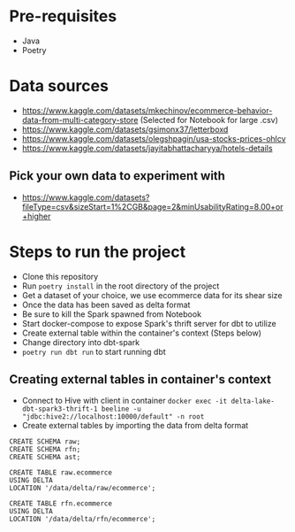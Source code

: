 # Pre-requisites
- Java
- Poetry

# Data sources
- https://www.kaggle.com/datasets/mkechinov/ecommerce-behavior-data-from-multi-category-store (Selected for Notebook for large .csv)
- https://www.kaggle.com/datasets/gsimonx37/letterboxd
- https://www.kaggle.com/datasets/olegshpagin/usa-stocks-prices-ohlcv
- https://www.kaggle.com/datasets/jayitabhattacharyya/hotels-details

## Pick your own data to experiment with
- https://www.kaggle.com/datasets?fileType=csv&sizeStart=1%2CGB&page=2&minUsabilityRating=8.00+or+higher
  
# Steps to run the project
- Clone this repository
- Run `poetry install` in the root directory of the project
- Get a dataset of your choice, we use ecommerce data for its shear size
- Once the data has been saved as delta format
- Be sure to kill the Spark spawned from Notebook
- Start docker-compose to expose Spark's thrift server for dbt to utilize
- Create external table within the container's context (Steps below)
- Change directory into dbt-spark
- `poetry run dbt run` to start running dbt

## Creating external tables in container's context
- Connect to Hive with client in container `docker exec -it delta-lake-dbt-spark3-thrift-1 beeline -u "jdbc:hive2://localhost:10000/default" -n root`
- Create external tables by importing the data from delta format
```
CREATE SCHEMA raw;
CREATE SCHEMA rfn;
CREATE SCHEMA ast;

CREATE TABLE raw.ecommerce
USING DELTA
LOCATION '/data/delta/raw/ecommerce';

CREATE TABLE rfn.ecommerce
USING DELTA
LOCATION '/data/delta/rfn/ecommerce';
```